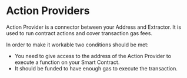 # Action Providers

Action Provider is a connector between your Address and Extractor. It is used to run contract actions and cover transaction gas fees.

In order to make it workable two conditions should be met:

* You need to give access to the address of the Action Provider to execute a function on your Smart Contract.
* It should be funded to have enough gas to execute the transaction.
